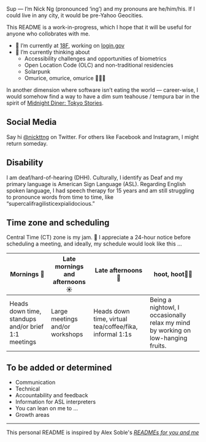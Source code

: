 Sup — I’m Nick Ng (pronounced ‘ing’) and my pronouns are he/him/his. If I could live in any city, it would be pre-Yahoo Geocities.

This README is a work-in-progress, which I hope that it will be useful for anyone who collobrates with me.

- 🔭  I’m currently at [18F](https://18f.gsa.gov/), working on [login.gov](https://login.gov)
- 🌱  I’m currently thinking about
  - Accessibility challenges and opportunities of biometrics
  - Open Location Code (OLC) and non-traditional residencies
  - Solarpunk
  - Omurice, omurice, omurice 🍳🍚🔴
  
In another dimension where software isn’t eating the world — career-wise, I would somehow find a way to have a dim sum teahouse / tempura bar in the spirit of [Midnight Diner: Tokyo Stories](https://www.youtube.com/watch?v=OCGDVHjPX0c).


## Social Media

Say hi [@nickttng](https://twitter.com/nickttng) on Twitter. For others like Facebook and Instagram, I might return someday.


## Disability

I am deaf/hard-of-hearing (DHH). Culturally, I identify as Deaf and my primary language is American Sign Language (ASL). Regarding English spoken language, I had speech therapy for 15 years and am still struggling to pronounce words from time to time, like “supercalifragilisticexpialidocious.”

## Time zone and scheduling

Central Time (CT) zone is my jam. 🤘  I appreciate a 24-hour notice before scheduling a meeting, and ideally, my schedule would look like this ...

|Mornings 🌅|Late mornings and afternoons ☀️|Late afternoons 🌇|hoot, hoot🦉🌌|
|---|---|---|---|
|Heads down time, standups and/or brief 1:1 meetings|Large meetings and/or workshops|Heads down time, virtual tea/coffee/fika, informal 1:1s|Being a nightowl, I occasionally relax my mind by working on low-hanging fruits.|

## To be added or determined

- Communication
- Technical
- Accountability and feedback
- Information for ASL interpreters
- You can lean on me to ...
- Growth areas

---
This personal README is inspired by Alex Soble's _[READMEs for you and me](https://18f.gsa.gov/2020/03/05/readmes-for-you-and-me/)_

<!--


**nickttng/nickttng** is a ✨ _special_ ✨ repository because its `README.md` (this file) appears on your GitHub profile.

Here are some ideas to get you started:

- 🔭 I’m currently working on ...
- 🌱 I’m currently learning ...
- 👯 I’m looking to collaborate on ...
- 🤔 I’m looking for help with ...
- 💬 Ask me about ...
- 📫 How to reach me: ...
- 😄 Pronouns: ...
- ⚡ Fun fact: ...


## Hobbies/Interests
I experiment in [creative coding](https://twitter.com/nickttng/status/1048245481548275712) in a variety of languages, mitigate stress by [reading](https://www.goodreads.com/user/show/5682026-nick-ng), and find reasons to go for a walk (and to camp). Occasionally, I have heavy cases of [dès vu](https://www.youtube.com/watch?v=bPKoIZn6IJI). 

On the side, I am a co-organizer lead at [A11yChi](https://www.meetup.com/a11ychi/), bringing together like-minded individuals advocating for accessibility and inclusive design. At [DeafKidsCode](https://www.deafkidscode.org/), I serve as a trustee to make technology learning accessible to Deaf youth.

A random fun fact about me is that I took six semesters of Koine Greek language, which I learned to translate Hellenistic literature pieces, ~half of The Greek New Testament, and a personal favorite - Marcus Aurelius’ _Meditations_. But I lost most of my knowledge. 🤷

- For football/fútbol I root for Chicago Fire and Red Stars (both hometown), Tottenham Hotspur in Premier and Swansea City in Championship leagues, and Eintracht Frankfurt in Bundesliga. Still figuring out the other leagues.

-->
